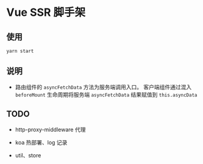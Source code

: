 # Vue SSR 脚手架

## 使用

`yarn start`

## 说明

- 路由组件的 `asyncFetchData` 方法为服务端调用入口。
客户端组件通过混入 `beforeMount` 生命周期将服务端 `asyncFetchData` 结果赋值到 `this.asyncData`

## TODO

- http-proxy-middleware 代理

- koa 热部署、log 记录

- util、store
